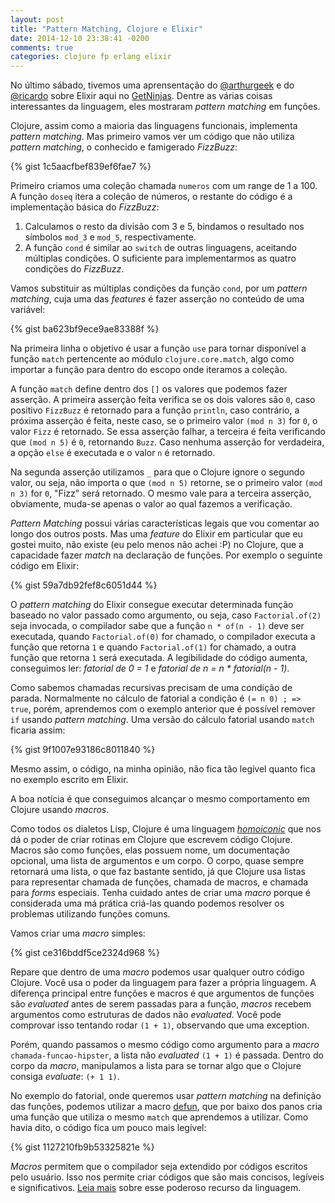```yaml
---
layout: post
title: "Pattern Matching, Clojure e Elixir"
date: 2014-12-10 23:38:41 -0200
comments: true
categories: clojure fp erlang elixir
---
```


No último sábado, tivemos uma aprensentação do [@arthurgeek](https://twitter.com/arthurgeek) e do [@ricardo](https://twitter.com/almeidaricardo) sobre Elixir aqui no [GetNinjas](http://www.getninjas.com.br). Dentre as várias coisas interessantes da linguagem, eles mostraram *pattern matching* em funções. <!--more-->

Clojure, assim como a maioria das linguagens funcionais, implementa *pattern matching*. Mas primeiro vamos ver um código que não utiliza *pattern matching*, o conhecido e famigerado *FizzBuzz*:

{% gist 1c5aacfbef839ef6fae7 %}

Primeiro criamos uma coleção chamada `numeros` com um range de 1 a 100. A função `doseq` itera a coleção de números, o restante do código é a implementação básica do *FizzBuzz*:

1. Calculamos o resto da divisão com 3 e 5, bindamos o resultado nos símbolos `mod_3` e `mod_5`, respectivamente.
2. A função `cond` é similar ao `switch` de outras linguagens, aceitando múltiplas condições. O suficiente para implementarmos as quatro condições do *FizzBuzz*.

Vamos substituir as múltiplas condições da função `cond`, por um *pattern matching*, cuja uma das *features* é fazer asserção no conteúdo de uma variável:

{% gist ba623bf9ece9ae83388f %}

Na primeira linha o objetivo é usar a função `use` para tornar disponível a função `match` pertencente ao módulo `clojure.core.match`, algo como importar a função para dentro do escopo onde iteramos a coleção.

A função `match` define dentro dos `[]` os valores que podemos fazer asserção. A primeira asserção feita verifica se os dois valores são `0`, caso positivo `FizzBuzz` é retornado para a função `println`, caso contrário, a próxima asserção é feita, neste caso, se o primeiro valor `(mod n 3)` for `0`, o valor `Fizz` é retornado. Se essa asserção falhar, a terceira é feita verificando que `(mod n 5)` é `0`, retornando `Buzz`. Caso nenhuma asserção for verdadeira, a opção `else` é executada e o valor `n` é retornado.  

Na segunda asserção utilizamos `_` para que o Clojure ignore o segundo valor, ou seja, não importa o que `(mod n 5)` retorne, se o primeiro valor `(mod n 3)` for `0`, "Fizz" será retornado. O mesmo vale para a terceira asserção, obviamente, muda-se apenas o valor ao qual fazemos a verificação.

*Pattern Matching* possui várias características legais que vou comentar ao longo dos outros posts. Mas uma *feature* do Elixir em particular que eu gostei muito, não existe (eu pelo menos não achei :P) no Clojure, que a capacidade fazer *match* na declaração de funções. Por exemplo o seguinte código em Elixir:

{% gist 59a7db92fef8c6051d44 %}

O *pattern matching* do Elixir consegue executar determinada função baseado no valor passado como argumento, ou seja, caso `Factorial.of(2)` seja invocada, o compilador sabe que a função `n * of(n - 1)` deve ser executada, quando `Factorial.of(0)` for chamado, o compilador executa a função que retorna `1` e quando `Factorial.of(1)` for chamado, a outra função que retorna `1` será executada. A legibilidade do código aumenta, conseguimos ler: *fatorial de 0 = 1* e *fatorial de n = n * fatorial(n - 1)*.

Como sabemos chamadas recursivas precisam de uma condição de parada. Normalmente no cálculo de fatorial a condição é `(= n 0) ; => true`, porém, aprendemos com o exemplo anterior que é possível remover `if` usando *pattern matching*. Uma versão do cálculo fatorial usando `match` ficaria assim:

{% gist 9f1007e93186c8011840 %}

Mesmo assim, o código, na minha opinião, não fica tão legível quanto fica no exemplo escrito em Elixir.

A boa notícia é que conseguimos alcançar o mesmo comportamento em Clojure usando *macros*.

Como todos os dialetos Lisp, Clojure é uma linguagem [*homoiconic*](https://en.wikipedia.org/wiki/Homoiconic) que nos dá o poder de criar rotinas em Clojure que escrevem código Clojure. Macros são como funções, elas possuem nome, um documentação opcional, uma lista de argumentos e um corpo. O corpo, quase sempre retornará uma lista, o que faz bastante sentido, já que Clojure usa listas para representar chamada de funções, chamada de macros, e chamada para *forms* especiais. Tenha cuidado antes de criar uma *macro* porque é considerada uma má prática criá-las quando podemos resolver os problemas utilizando funções comuns.

Vamos criar uma *macro* simples:

{% gist ce316bddf5ce2324d968 %}

Repare que dentro de uma *macro* podemos usar qualquer outro código Clojure. Você usa o poder da linguagem para fazer a própria linguagem. A diferença principal entre funções e macros é que argumentos de funções são *evaluated* antes de serem passadas para a função, *macros* recebem argumentos como estruturas de dados não *evaluated*. Você pode comprovar isso tentando rodar `(1 + 1)`, observando que uma exception.

Porém, quando passamos o mesmo código como argumento para a *macro* `chamada-funcao-hipster`, a lista não *evaluated* `(1 + 1)` é passada. Dentro do corpo da *macro*, manipulamos a lista para se tornar algo que o Clojure consiga *evaluate*: `(+ 1 1)`.

No exemplo do fatorial, onde queremos usar *pattern matching* na definição das funções, podemos utilizar a macro [defun](https://github.com/killme2008/defun), que por baixo dos panos cria uma função que utiliza o mesmo `match` que aprendemos a utilizar. Como havia dito, o código fica um pouco mais legível:

{% gist 1127210fb9b53325821e %}

*Macros* permitem que o compilador seja extendido por códigos escritos pelo usuário. Isso nos permite criar códigos que são mais concisos, legíveis e significativos. [Leia mais](http://clojure.org/macros) sobre esse poderoso recurso da linguagem.
